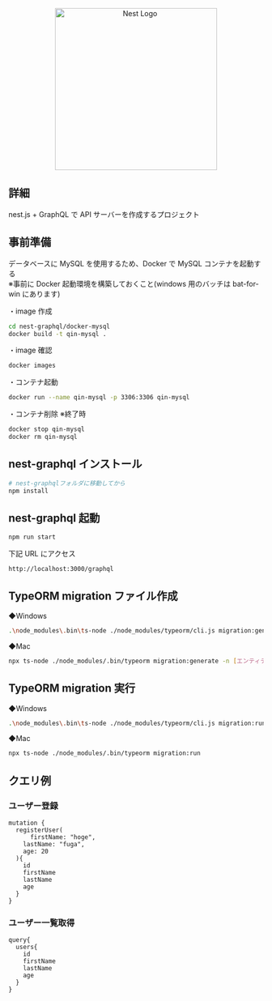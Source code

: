 <p align="center">
  <a href="http://nestjs.com/" target="blank"><img src="https://nestjs.com/img/logo_text.svg" width="320" alt="Nest Logo" /></a>
</p>

## 詳細

nest.js + GraphQL で API サーバーを作成するプロジェクト

## 事前準備

データベースに MySQL を使用するため、Docker で MySQL コンテナを起動する  
※事前に Docker 起動環境を構築しておくこと(windows 用のバッチは bat-for-win にあります)

・image 作成

```bash
cd nest-graphql/docker-mysql
docker build -t qin-mysql .
```

・image 確認

```bash
docker images
```

・コンテナ起動

```bash
docker run --name qin-mysql -p 3306:3306 qin-mysql
```

・コンテナ削除 ※終了時

```bash
docker stop qin-mysql
docker rm qin-mysql
```

## nest-graphql インストール

```bash
# nest-graphqlフォルダに移動してから
npm install
```

## nest-graphql 起動

```bash
npm run start
```

下記 URL にアクセス

```
http://localhost:3000/graphql
```

## TypeORM migration ファイル作成

◆Windows

```bash
.\node_modules\.bin\ts-node ./node_modules/typeorm/cli.js migration:generate -n [エンティティ名]
```

◆Mac

```bash
npx ts-node ./node_modules/.bin/typeorm migration:generate -n [エンティティ名]
```

## TypeORM migration 実行

◆Windows

```bash
.\node_modules\.bin\ts-node ./node_modules/typeorm/cli.js migration:run
```

◆Mac

```bash
npx ts-node ./node_modules/.bin/typeorm migration:run
```

## クエリ例

### ユーザー登録

```
mutation {
  registerUser(
	  firstName: "hoge",
    lastName: "fuga",
   	age: 20
  ){
    id
    firstName
    lastName
    age
  }
}
```

### ユーザー一覧取得

```
query{
  users{
    id
    firstName
    lastName
    age
  }
}
```
